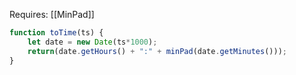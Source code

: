 Requires: [[MinPad]]

```javascript
function toTime(ts) {
	let date = new Date(ts*1000);
    return(date.getHours() + ":" + minPad(date.getMinutes()));
}
```